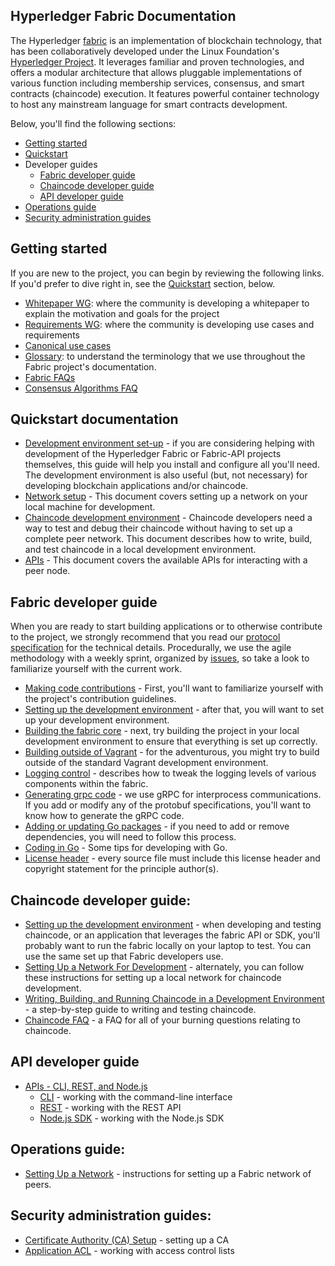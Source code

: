 ## Hyperledger Fabric Documentation
The Hyperledger [fabric](https://github.com/hyperledger/fabric) is an implementation of blockchain technology, that has been collaboratively developed under the Linux Foundation's [Hyperledger Project](http://hyperledger.org). It leverages familiar and proven technologies, and offers a modular architecture that allows pluggable implementations of various function including membership services, consensus, and smart contracts (chaincode) execution. It features powerful container technology to host any mainstream language for smart contracts development.

Below, you'll find the following sections:
- [Getting started](#getting-started)
- [Quickstart](#quickstart-documentation)
- Developer guides
  - [Fabric developer guide](#fabric-developer-guide)
  - [Chaincode developer guide](#chaincode-developer-guide)
  - [API developer guide](#api-developer-guide)
- [Operations guide](#operations-guide)
- [Security administration guides](#security-administration-guides)

## Getting started

If you are new to the project, you can begin by reviewing the following links. If you'd prefer to dive right in, see the [Quickstart](#quickstart-documentation) section, below.
- [Whitepaper WG](https://github.com/hyperledger/hyperledger/wiki/Whitepaper-WG): where the community is developing a whitepaper to explain the motivation and goals for the project
- [Requirements WG](https://github.com/hyperledger/hyperledger/wiki/Requirements-WG): where the community is developing use cases and requirements
- [Canonical use cases](biz/usecases.md)
- [Glossary](glossary.md): to understand the terminology that we use throughout the Fabric project's documentation.
- [Fabric FAQs](FAQ)
- [Consensus Algorithms FAQ](FAQ/consensus_FAQ.md)

## Quickstart documentation

- [Development environment set-up](dev-setup/devenv.md) - if you are considering helping with development of the Hyperledger Fabric or Fabric-API projects themselves, this guide will help you install and configure all you'll need. The development environment is also useful (but, not necessary) for developing blockchain applications and/or chaincode.
- [Network setup](dev-setup/devnet-setup.md) - This document covers setting up a network on your local machine for development.
- [Chaincode development environment](API/SandboxSetup.md) - Chaincode developers need a way to test and debug their chaincode without having to set up a complete peer network. This document describes how to write, build, and test chaincode in a local development environment.
- [APIs](API/CoreAPI.md) - This document covers the available APIs for interacting with a peer node.


## Fabric developer guide

When you are ready to start building applications or to otherwise contribute to the project, we strongly recommend that you read our [protocol specification](protocol-spec.md) for the technical details. Procedurally, we use the agile methodology with a weekly sprint, organized by [issues](https://github.com/hyperledger/fabric/issues), so take a look to familiarize yourself with the current work.

- [Making code contributions](../CONTRIBUTING.md) - First, you'll want to familiarize yourself with the project's contribution guidelines.
- [Setting up the development environment](dev-setup/devenv.md) - after that, you will want to set up your development environment.
- [Building the fabric core](dev-setup/install.md#building-the-fabric-core-) - next, try building the project in your local development environment to ensure that everything is set up correctly.
- [Building outside of Vagrant](dev-setup/install.md#building-outside-of-vagrant-) - for the adventurous, you might try to build outside of the standard Vagrant development environment.
- [Logging control](dev-setup/logging-control.md) - describes how to tweak the logging levels of various components within the fabric.
- [Generating grpc code](dev-setup/install.md#generating-grpc-code-) - we use gRPC for interprocess communications. If you add or modify any of the protobuf specifications, you'll want to know how to generate the gRPC code.
- [Adding or updating Go packages](dev-setup/install.md#adding-or-updating-go-packages-) - if you need to add or remove dependencies, you will need to follow this process.
- [Coding in Go](dev-setup/install.md#coding-golang-) - Some tips for developing with Go.
- [License header](dev-setup/headers.txt) - every source file must include this license header and copyright statement for the principle author(s).

## Chaincode developer guide:

- [Setting up the development environment](dev-setup/devenv.md) - when developing and testing chaincode, or an application that leverages the fabric API or SDK, you'll probably want to run the fabric locally on your laptop to test. You can use the same set up that Fabric developers use.
- [Setting Up a Network For Development](dev-setup/devnet-setup.md) - alternately, you can follow these instructions for setting up a local network for chaincode development.
- [Writing, Building, and Running Chaincode in a Development Environment](API/SandboxSetup.md) - a step-by-step guide to writing and testing chaincode.
- [Chaincode FAQ](FAQ/chaincode_FAQ.md) - a FAQ for all of your burning questions relating to chaincode.

## API developer guide

- [APIs - CLI, REST, and Node.js](API/CoreAPI.md)
     - [CLI](API/CoreAPI.md#cli) - working with the command-line interface
     - [REST](API/CoreAPI.md#rest-api) - working with the REST API
     - [Node.js SDK](../sdk/node/README.md) - working with the Node.js SDK

## Operations guide:

- [Setting Up a Network](dev-setup/devnet-setup.md) - instructions for setting up a Fabric network of peers.

## Security administration guides:

- [Certificate Authority (CA) Setup](dev-setup/ca-setup.md) - setting up a CA
- [Application ACL](tech/application-ACL.md) - working with access control lists
